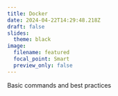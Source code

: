```yaml
---
title: Docker
date: 2024-04-22T14:29:48.218Z
draft: false
slides:
  theme: black
image:
  filename: featured
  focal_point: Smart
  preview_only: false
---
```

B﻿asic commands and best practices